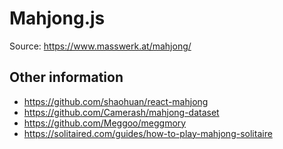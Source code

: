 # Mahjong.js

Source: <https://www.masswerk.at/mahjong/>

## Other information

- <https://github.com/shaohuan/react-mahjong>
- <https://github.com/Camerash/mahjong-dataset>
- <https://github.com/Meggoo/meggmory>
- <https://solitaired.com/guides/how-to-play-mahjong-solitaire>
